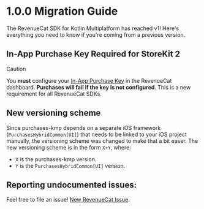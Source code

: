 # 1.0.0 Migration Guide

The RevenueCat SDK for Kotlin Multiplatform has reached v1! Here's everything you need to know if
you're coming from a previous version.

## In-App Purchase Key Required for StoreKit 2
> [!CAUTION]
> You **must** configure your [In-App Purchase Key](/service-credentials/itunesconnect-app-specific-shared-secret/in-app-purchase-key-configuration) in the RevenueCat dashboard. **Purchases will fail if the key is not configured**. This is a new requirement for all RevenueCat SDKs.

## New versioning scheme

Since purchases-kmp depends on a separate iOS framework (`PurchasesHybridCommon[UI]`) that needs to
be linked to your iOS project manually, the versioning scheme was changed to make that a bit easer.
The new versioning scheme is in the form `X+Y`, where:

* `X` is the purchases-kmp version.
* `Y` is the `PurchasesHybridCommon[UI]` version.

## Reporting undocumented issues:

Feel free to file an
issue! [New RevenueCat Issue](https://github.com/RevenueCat/purchases-kmp/issues/new/).
